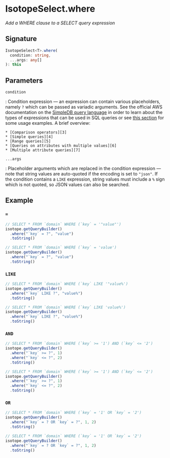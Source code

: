 # IsotopeSelect.where

*Add a WHERE clause to a SELECT query expression*

## Signature

``` ts
IsotopeSelect<T>.where(
  condition: string,
  ...args: any[]
): this
```

## Parameters

`condition`

:   Condition expression &mdash; an expression can contain various placeholders,
    namely `?` which can be passed as variadic arguments. See the official AWS
    documentation on the [SimpleDB query language][1] in order to learn about
    the types of expressions that can be used in SQL queries or see
    [this section][2] for some usage examples. A brief overview:

    * [Comparison operators][3]
    * [Simple queries][4]
    * [Range queries][5]
    * [Queries on attributes with multiple values][6]
    * [Multiple attribute queries][7]

`...args`

:   Placeholder arguments which are replaced in the condition expression &mdash;
    note that string values are auto-quoted if the encoding is set to `"json"`.
    If the condition contains a `LIKE` expression, string values must include a
    `%` sign which is not quoted, so JSON values can also be searched.

  [1]: https://docs.aws.amazon.com/AmazonSimpleDB/latest/DeveloperGuide/UsingSelect.html
  [2]: #example
  [3]: https://docs.aws.amazon.com/AmazonSimpleDB/latest/DeveloperGuide/UsingSelectOperators.html
  [4]: https://docs.aws.amazon.com/AmazonSimpleDB/latest/DeveloperGuide/SimpleQueriesSelect.html
  [5]: https://docs.aws.amazon.com/AmazonSimpleDB/latest/DeveloperGuide/RangeQueriesSelect.html
  [6]: https://docs.aws.amazon.com/AmazonSimpleDB/latest/DeveloperGuide/RangeValueQueriesSelect.html
  [7]: https://docs.aws.amazon.com/AmazonSimpleDB/latest/DeveloperGuide/MultipleAttributeQueriesSelect.html

## Example

### `=`

``` ts tab="JSON encoding"
// SELECT * FROM `domain` WHERE (`key` = '"value"')
isotope.getQueryBuilder()
  .where("`key` = ?", "value")
  .toString()
```

``` ts tab="Text encoding"
// SELECT * FROM `domain` WHERE (`key` = 'value')
isotope.getQueryBuilder()
  .where("`key` = ?", "value")
  .toString()
```

### `LIKE`

``` ts tab="JSON encoding"
// SELECT * FROM `domain` WHERE (`key` LIKE '"value%')
isotope.getQueryBuilder()
  .where("`key` LIKE ?", "value%")
  .toString()
```

``` ts tab="Text encoding"
// SELECT * FROM `domain` WHERE (`key` LIKE 'value%')
isotope.getQueryBuilder()
  .where("`key` LIKE ?", "value%")
  .toString()
```

### `AND`

``` ts tab="JSON encoding"
// SELECT * FROM `domain` WHERE (`key` >= '1') AND (`key` <= '2')
isotope.getQueryBuilder()
  .where("`key` >= ?", 1)
  .where("`key` <= ?", 2)
  .toString()
```

``` ts tab="Text encoding"
// SELECT * FROM `domain` WHERE (`key` >= '1') AND (`key` <= '2')
isotope.getQueryBuilder()
  .where("`key` >= ?", 1)
  .where("`key` <= ?", 2)
  .toString()
```

### `OR`

``` ts tab="JSON encoding"
// SELECT * FROM `domain` WHERE (`key` = '1' OR `key` = '2')
isotope.getQueryBuilder()
  .where("`key` = ? OR `key` = ?", 1, 2)
  .toString()
```

``` ts tab="Text encoding"
// SELECT * FROM `domain` WHERE (`key` = '1' OR `key` = '2')
isotope.getQueryBuilder()
  .where("`key` = ? OR `key` = ?", 1, 2)
  .toString()
```
